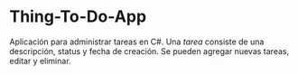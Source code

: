 # Thing-To-Do-App
Aplicación para administrar tareas en C#. Una _tarea_ consiste de una descripción, status y fecha de creación. Se pueden agregar nuevas tareas, editar y eliminar.
